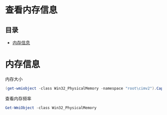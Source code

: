 # 查看内存信息

## 目录

-   [内存信息](#内存信息)

# 内存信息

内存大小

```powershell
(get-wmiobject -class Win32_PhysicalMemory -namespace "root\cimv2").Capacity/1024/1024/1024
```

查看内存频率

```powershell
Get-WmiObject -class Win32_PhysicalMemory
```
